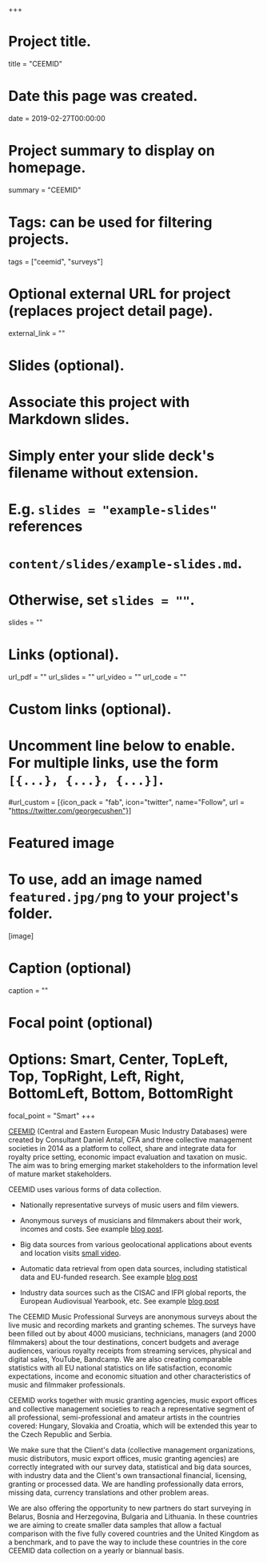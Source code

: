 +++
# Project title.
title = "CEEMID"

# Date this page was created.
date = 2019-02-27T00:00:00

# Project summary to display on homepage.
summary = "CEEMID"

# Tags: can be used for filtering projects.
tags = ["ceemid", "surveys"]

# Optional external URL for project (replaces project detail page).
external_link = ""

# Slides (optional).
#   Associate this project with Markdown slides.
#   Simply enter your slide deck's filename without extension.
#   E.g. `slides = "example-slides"` references 
#   `content/slides/example-slides.md`.
#   Otherwise, set `slides = ""`.
slides = ""

# Links (optional).
url_pdf = ""
url_slides = ""
url_video = ""
url_code = ""

# Custom links (optional).
#   Uncomment line below to enable. For multiple links, use the form `[{...}, {...}, {...}]`.
#url_custom = [{icon_pack = "fab", icon="twitter", name="Follow", url = "https://twitter.com/georgecushen"}]

# Featured image
# To use, add an image named `featured.jpg/png` to your project's folder. 
[image]
  # Caption (optional)
  caption = ""
  
  # Focal point (optional)
  # Options: Smart, Center, TopLeft, Top, TopRight, Left, Right, BottomLeft, Bottom, BottomRight
  focal_point = "Smart"
+++

[CEEMID](https://danielantal.eu/tags/ceemid/) (Central and Eastern European Music Industry Databases) were created by Consultant Daniel Antal, CFA and three collective management societies in 2014 as a platform to collect, share and integrate data for royalty price setting, economic impact evaluation and taxation on music. The aim was to bring emerging market stakeholders to the information level of mature market stakeholders.

CEEMID uses various forms of data collection.

* Nationally representative surveys of music users and film viewers.

* Anonymous surveys of musicians and filmmakers about their work, incomes and costs. See example [blog post](https://danielantal.eu/post/career_path/).

* Big data sources from various geolocational applications about events and location visits [small video](https://www.youtube.com/watch?v=3lW8bhQ2fbY).

* Automatic data retrieval from open data sources, including statistical data and EU-funded research. See example [blog post](https://danielantal.eu/post/how_many_ever_pay/)

* Industry data sources such as the CISAC and IFPI global reports, the European Audiovisual Yearbook, etc. See example [blog post](https://danielantal.eu/post/cee_mini_17/)

The CEEMID Music Professional Surveys are anonymous surveys about the live music and recording markets and granting schemes.  The surveys have been filled out by about 4000 musicians, technicians, managers (and 2000 filmmakers) about the tour destinations, concert budgets and average audiences, various royalty receipts from streaming services, physical and digital sales, YouTube, Bandcamp.  We are also creating comparable statistics with all EU national statistics on life satisfaction, economic expectations, income and economic situation and other characteristics of music and filmmaker professionals.

CEEMID works together with music granting agencies, music export offices and collective management societies to reach a representative segment of all professional, semi-professional and amateur artists in the countries covered: Hungary, Slovakia and Croatia, which will be extended this year to the Czech Republic and Serbia.

We make sure that the Client's data (collective management organizations, music distributors, music export offices, music granting agencies) are correctly integrated with our survey data, statistical and big data sources, with industry data and the Client's own transactional financial, licensing, granting or processed data. We are handling professionally data errors, missing data, currency translations and other problem areas.

We are also offering the opportunity to new partners do start surveying in Belarus, Bosnia and Herzegovina, Bulgaria and Lithuania.  In these countries we are aiming to create smaller data samples that allow a factual comparison with the five fully covered countries and the United Kingdom as a benchmark, and to pave the way to include these countries in the core CEEMID data collection on a yearly or biannual basis. 



